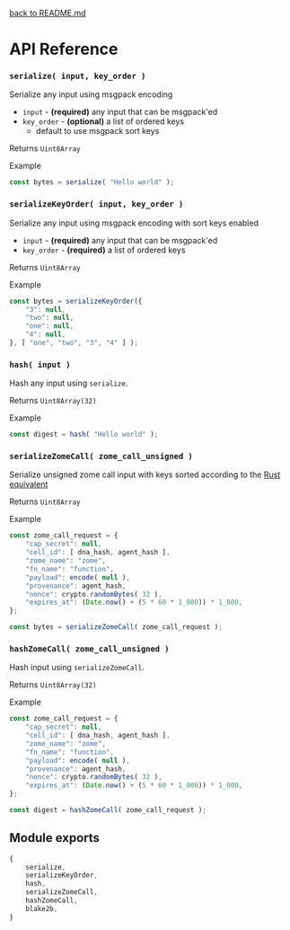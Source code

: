 [back to README.md](../README.md)


# API Reference

### `serialize( input, key_order )`
Serialize any input using msgpack encoding

- `input` - **(required)** any input that can be msgpack'ed
- `key_order` - **(optional)** a list of ordered keys
  - default to use msgpack sort keys

Returns `Uint8Array`

Example
```js
const bytes = serialize( "Hello world" );
```


### `serializeKeyOrder( input, key_order )`
Serialize any input using msgpack encoding with sort keys enabled

- `input` - **(required)** any input that can be msgpack'ed
- `key_order` - **(required)** a list of ordered keys

Returns `Uint8Array`

Example
```js
const bytes = serializeKeyOrder({
    "3": null,
    "two": null,
    "one": null,
    "4": null,
}, [ "one", "two", "3", "4" ] );
```


### `hash( input )`
Hash any input using `serialize`.

Returns `Uint8Array(32)`

Example
```js
const digest = hash( "Hello world" );
```


### `serializeZomeCall( zome_call_unsigned )`
Serialize unsigned zome call input with keys sorted according to the [Rust
equivalent](https://docs.rs/hdk/0.1.0/hdk/prelude/struct.ZomeCallUnsigned.html)

Returns `Uint8Array`

Example
```js
const zome_call_request = {
    "cap_secret": null,
    "cell_id": [ dna_hash, agent_hash ],
    "zome_name": "zome",
    "fn_name": "function",
    "payload": encode( null ),
    "provenance": agent_hash,
    "nonce": crypto.randomBytes( 32 ),
    "expires_at": (Date.now() + (5 * 60 * 1_000)) * 1_000,
};

const bytes = serializeZomeCall( zome_call_request );
```


### `hashZomeCall( zome_call_unsigned )`
Hash input using `serializeZomeCall`.

Returns `Uint8Array(32)`

Example
```js
const zome_call_request = {
    "cap_secret": null,
    "cell_id": [ dna_hash, agent_hash ],
    "zome_name": "zome",
    "fn_name": "function",
    "payload": encode( null ),
    "provenance": agent_hash,
    "nonce": crypto.randomBytes( 32 ),
    "expires_at": (Date.now() + (5 * 60 * 1_000)) * 1_000,
};

const digest = hashZomeCall( zome_call_request );
```


## Module exports
```javascript
{
    serialize,
    serializeKeyOrder,
    hash,
    serializeZomeCall,
    hashZomeCall,
    blake2b,
}
```
